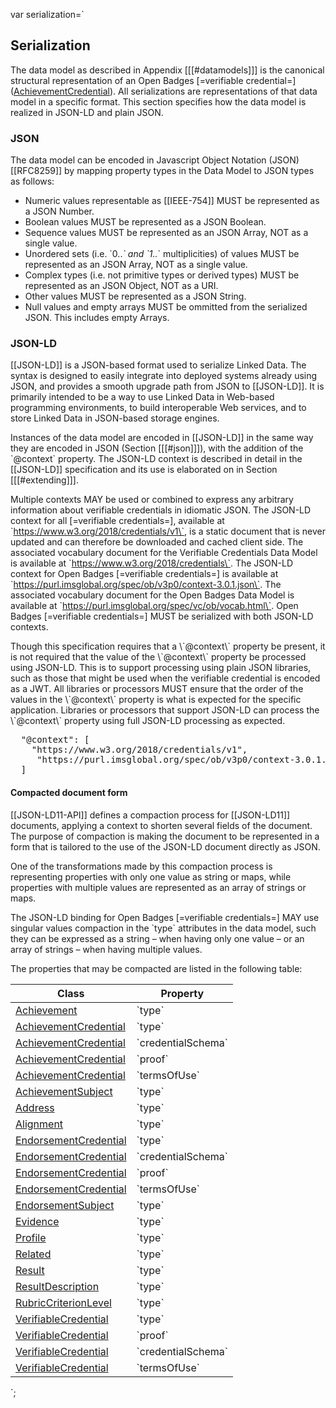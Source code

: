 var serialization=`

## Serialization

The data model as described in Appendix [[[#datamodels]]] is the canonical structural representation of an Open Badges [=verifiable credential=] ([AchievementCredential](#org.1edtech.ob.v3p0.achievementcredential.class)). All serializations are representations of that data model in a specific format. This section specifies how the data model is realized in JSON-LD and plain JSON.

### JSON

The data model can be encoded in Javascript Object Notation (JSON) [[RFC8259]] by mapping property types in the Data Model to JSON types as follows:

-   Numeric values representable as [[IEEE-754]] MUST be represented as a JSON Number.
-   Boolean values MUST be represented as a JSON Boolean.
-   Sequence values MUST be represented as an JSON Array, NOT as a single value.
-   Unordered sets (i.e. \`0.._\` and \`1.._\` multiplicities) of values MUST be represented as an JSON Array, NOT as a single value.
-   Complex types (i.e. not primitive types or derived types) MUST be represented as an JSON Object, NOT as a URI.
-   Other values MUST be represented as a JSON String.
-   Null values and empty arrays MUST be ommitted from the serialized JSON. This includes empty Arrays.

### JSON-LD

[[JSON-LD]] is a JSON-based format used to serialize Linked Data. The syntax is designed to easily integrate into deployed systems already using JSON, and provides a smooth upgrade path from JSON to [[JSON-LD]]. It is primarily intended to be a way to use Linked Data in Web-based programming environments, to build interoperable Web services, and to store Linked Data in JSON-based storage engines.

Instances of the data model are encoded in [[JSON-LD]] in the same way they are encoded in JSON (Section [[[#json]]]), with the addition of the \`@context\` property. The JSON-LD context is described in detail in the [[JSON-LD]] specification and its use is elaborated on in Section [[[#extending]]].

Multiple contexts MAY be used or combined to express any arbitrary information about verifiable credentials in idiomatic JSON. The JSON-LD context for all [=verifiable credentials=], available at \`https://www.w3.org/2018/credentials/v1\`, is a static document that is never updated and can therefore be downloaded and cached client side. The associated vocabulary document for the Verifiable Credentials Data Model is available at \`https://www.w3.org/2018/credentials\`. The JSON-LD context for Open Badges [=verifiable credentials=] is available at \`https://purl.imsglobal.org/spec/ob/v3p0/context-3.0.1.json\`. The associated vocabulary document for the Open Badges Data Model is available at \`https://purl.imsglobal.org/spec/vc/ob/vocab.html\`. Open Badges [=verifiable credentials=] MUST be serialized with both JSON-LD contexts.

<div class="note">
  Though this specification requires that a \`@context\` property be present, it is not required that the value of the \`@context\` property be processed using JSON-LD. This is to support processing using plain JSON libraries, such as those that might be used when the verifiable credential is encoded as a JWT. All libraries or processors MUST ensure that the order of the values in the \`@context\` property is what is expected for the specific application. Libraries or processors that support JSON-LD can process the \`@context\` property using full JSON-LD processing as expected.
</div>

<pre class="example" title="JSON-LD @context serialization">
  "@context": [
    "https://www.w3.org/2018/credentials/v1",
     "https://purl.imsglobal.org/spec/ob/v3p0/context-3.0.1.json"
  ]
</pre>

#### Compacted document form

[[JSON-LD11-API]] defines a compaction process for [[JSON-LD11]] documents, applying a context to shorten several fields of the document. The purpose of compaction is making the document to be represented in a form that is tailored to the use of the JSON-LD document directly as JSON.

One of the transformations made by this compaction process is representing properties with only one value as string or maps, while properties with multiple values are represented as an array of strings or maps.

The JSON-LD binding for Open Badges [=verifiable credentials=] MAY use singular values compaction in the \`type\` attributes in the data model, such they can be expressed as a string – when having only one value – or an array of strings – when having multiple values.

The properties that may be compacted are listed in the following table:

| Class                                           | Property             |
| ----------------------------------------------- | -------------------- |
| [Achievement](#achievement)                     | \`type\`             |
| [AchievementCredential](#achievementcredential) | \`type\`             |
| [AchievementCredential](#achievementcredential) | \`credentialSchema\` |
| [AchievementCredential](#achievementcredential) | \`proof\`            |
| [AchievementCredential](#achievementcredential) | \`termsOfUse\`       |
| [AchievementSubject](#achievementsubject)       | \`type\`             |
| [Address](#address)                             | \`type\`             |
| [Alignment](#alignment)                         | \`type\`             |
| [EndorsementCredential](#endorsementcredential) | \`type\`             |
| [EndorsementCredential](#endorsementcredential) | \`credentialSchema\` |
| [EndorsementCredential](#endorsementcredential) | \`proof\`            |
| [EndorsementCredential](#endorsementcredential) | \`termsOfUse\`       |
| [EndorsementSubject](#endorsementsubject)       | \`type\`             |
| [Evidence](#evidence)                           | \`type\`             |
| [Profile](#profile)                             | \`type\`             |
| [Related](#related)                             | \`type\`             |
| [Result](#result)                               | \`type\`             |
| [ResultDescription](#resultdescription)         | \`type\`             |
| [RubricCriterionLevel](#rubriccriterionlevel)   | \`type\`             |
| [VerifiableCredential](#verifiablecredential)   | \`type\`             |
| [VerifiableCredential](#verifiablecredential)   | \`proof\`            |
| [VerifiableCredential](#verifiablecredential)   | \`credentialSchema\` |
| [VerifiableCredential](#verifiablecredential)   | \`termsOfUse\`       |

`;
